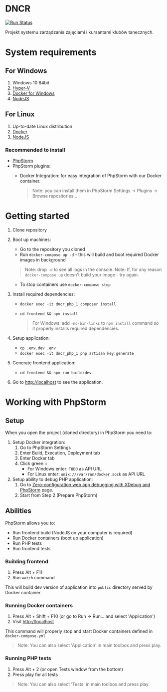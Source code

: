 # DNCR

[![Run Status](https://api.shippable.com/projects/5790eff23be4f4faa56d6dae/badge?branch=master)](https://app.shippable.com/projects/5790eff23be4f4faa56d6dae) 

Projekt systemu zarządzania zajęciami i kursantami klubów tanecznych.

# System requirements

## For Windows
1. Windows 10 64bit
2. [Hyper-V](https://msdn.microsoft.com/en-us/virtualization/hyperv_on_windows/quick_start/walkthrough_install)
3. [Docker for Windows](https://www.docker.com/products/docker#/windows)
4. [NodeJS](https://nodejs.org/en/download/current/)

## For Linux
1. Up-to-date Linux distribution
2. [Docker](https://www.docker.com/products/docker#/linux)
3. [NodeJS](https://nodejs.org/en/download/current/)

### Recommended to install

* [PhpStorm](https://www.jetbrains.com/phpstorm/download/)
* PhpStorm plugins:
    * Docker Integration: for easy integration of PhpStorm with our Docker container.
    
        > Note: you can install them in PhpStorm Settings -> Plugins -> Browse repositories...

# Getting started

1. Clone repository
2. Boot up machines: 
    * Go to the repository you cloned
    * Run `docker-compose up -d` - this will build and boot required Docker images in background
    > Note: drop `-d` to see all logs in the console.
    > Note: If, for any reason `docker-compose up` doesn't build your image - try again.
    * To stop containers use `docker-compose stop`
3. Install required dependencies:
    * `docker exec -it dncr_php_1 composer install`
    * `cd frontend && npm install`
    
        > For Windows: add `-no-bin-links` to `npm install` command so it properly installs required dependencies.

4. Setup application:
    * `cp .env.dev .env`
    * `docker exec -it dncr_php_1 php artisan key:generate`
5. Generate frontend application:
    * `cd frontend && npm run build:dev`
6. Go to [http://localhost](http://localhost) to see the application.

# Working with PhpStorm

## Setup

When you open the project (cloned directory) in PhpStorm you need to:

1. Setup Docker integration:
    1. Go to PhpStorm Settings
    2. Enter Build, Execution, Deployment tab
    3. Enter Docker tab
    4. Click green +
        * For Windows enter: `TODO` as API URL
        * For Linux enter: `unix:///var/run/docker.sock` as API URL
2. Setup ability to debug PHP application:
    1. Go to [Zero-configuration web app debugging with XDebug and PhpStorm](https://confluence.jetbrains.com/display/PhpStorm/Zero-configuration+Web+Application+Debugging+with+Xdebug+and+PhpStorm) page.
    2. Start from Step 2 (Prepare PhpStorm)

## Abilities

PhpStorm allows you to:

* Run frontend build (NodeJS on your computer is required)
* Run Docker containers (boot up application)
* Run PHP tests
* Run frontend tests

### Building frontend

1. Press Alt + F11
2. Run `watch` command

This will build dev version of application into `public` directory served by Docker container.

### Running Docker containers

1. Press Alt + Shift + F10 (or go to Run -> Run... and select 'Application')
2. Visit [http://localhost](http://localhost)

This command will properly stop and start Docker containers defined in `docker-compose.yml`

> Note: You can also select 'Application' in main toolbox and press play.

### Running PHP tests

1. Press Alt + 2 (or open Tests window from the bottom)
2. Press play for all tests

> Note: You can also select 'Tests' in main toolbox and press play.
